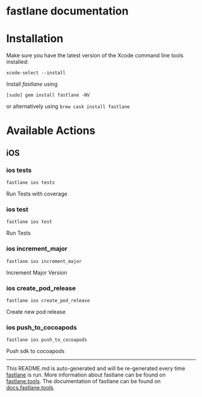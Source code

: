 fastlane documentation
================
# Installation

Make sure you have the latest version of the Xcode command line tools installed:

```
xcode-select --install
```

Install _fastlane_ using
```
[sudo] gem install fastlane -NV
```
or alternatively using `brew cask install fastlane`

# Available Actions
## iOS
### ios tests
```
fastlane ios tests
```
Run Tests with coverage
### ios test
```
fastlane ios test
```
Run Tests
### ios increment_major
```
fastlane ios increment_major
```
Increment Major Version
### ios create_pod_release
```
fastlane ios create_pod_release
```
Create new pod release
### ios push_to_cocoapods
```
fastlane ios push_to_cocoapods
```
Push sdk to cocoapods

----

This README.md is auto-generated and will be re-generated every time [fastlane](https://fastlane.tools) is run.
More information about fastlane can be found on [fastlane.tools](https://fastlane.tools).
The documentation of fastlane can be found on [docs.fastlane.tools](https://docs.fastlane.tools).
